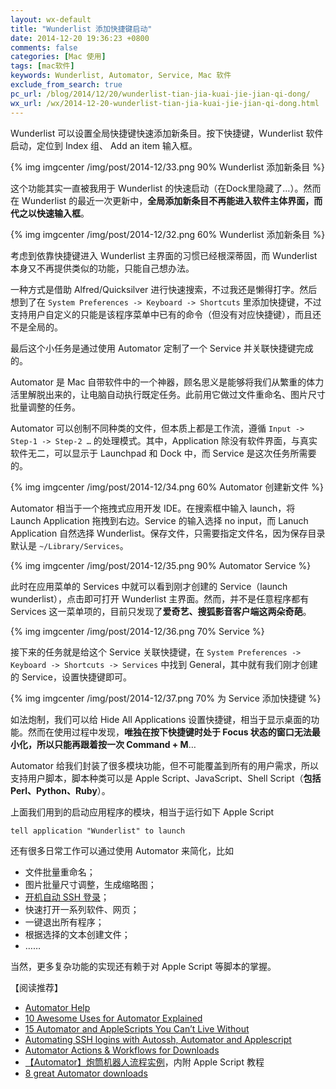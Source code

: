 ```yaml
---
layout: wx-default
title: "Wunderlist 添加快捷键启动"
date: 2014-12-20 19:36:23 +0800
comments: false
categories: [Mac 使用]
tags: [mac软件]
keywords: Wunderlist, Automator, Service, Mac 软件
exclude_from_search: true
pc_url: /blog/2014/12/20/wunderlist-tian-jia-kuai-jie-jian-qi-dong/
wx_url: /wx/2014-12-20-wunderlist-tian-jia-kuai-jie-jian-qi-dong.html
---
```


<!-- excerpt start -->
Wunderlist 可以设置全局快捷键快速添加新条目。按下快捷键，Wunderlist 软件启动，定位到 Index 组、 Add an item 输入框。

{% img imgcenter /img/post/2014-12/33.png 90%  Wunderlist 添加新条目 %}

这个功能其实一直被我用于 Wunderlist 的快速启动（在Dock里隐藏了…）。然而在 Wunderlist 的最近一次更新中，**全局添加新条目不再能进入软件主体界面，而代之以快速输入框**。

{% img imgcenter /img/post/2014-12/32.png 60%  Wunderlist 添加新条目 %}

考虑到依靠快捷键进入 Wunderlist 主界面的习惯已经根深蒂固，而 Wunderlist 本身又不再提供类似的功能，只能自己想办法。

一种方式是借助 Alfred/Quicksilver 进行快速搜索，不过我还是懒得打字。然后想到了在 `System Preferences -> Keyboard -> Shortcuts` 里添加快捷键，不过支持用户自定义的只能是该程序菜单中已有的命令（但没有对应快捷键），而且还不是全局的。

最后这个小任务是通过使用 Automator 定制了一个 Service 并关联快捷键完成的。

<!-- excerpt end -->

Automator 是 Mac 自带软件中的一个神器，顾名思义是能够将我们从繁重的体力活里解脱出来的，让电脑自动执行既定任务。此前用它做过文件重命名、图片尺寸批量调整的任务。

Automator 可以创制不同种类的文件，但本质上都是工作流，遵循 `Input -> Step-1 -> Step-2 …` 的处理模式。其中，Application 除没有软件界面，与真实软件无二，可以显示于 Launchpad 和 Dock 中，而 Service 是这次任务所需要的。

{% img imgcenter /img/post/2014-12/34.png 60%  Automator 创建新文件 %}

Automator 相当于一个拖拽式应用开发 IDE。在搜索框中输入 launch，将 Launch Application 拖拽到右边。Service 的输入选择 no input，而 Lanuch Application 自然选择 Wunderlist。保存文件，只需要指定文件名，因为保存目录默认是 `~/Library/Services`。

{% img imgcenter /img/post/2014-12/35.png 90%  Automator Service %}

此时在应用菜单的 Services 中就可以看到刚才创建的 Service（launch wunderlist），点击即可打开 Wunderlist 主界面。然而，并不是任意程序都有 Services 这一菜单项的，目前只发现了**爱奇艺、搜狐影音客户端这两朵奇葩**。

{% img imgcenter /img/post/2014-12/36.png 70%  Service %}

接下来的任务就是给这个 Service 关联快捷键，在 `System Preferences -> Keyboard -> Shortcuts -> Services` 中找到 General，其中就有我们刚才创建的 Service，设置快捷键即可。

{% img imgcenter /img/post/2014-12/37.png 70%  为 Service 添加快捷键 %}

如法炮制，我们可以给 Hide All Applications 设置快捷键，相当于显示桌面的功能。然而在使用过程中发现，**唯独在按下快捷键时处于 Focus 状态的窗口无法最小化，所以只能再跟着按一次 Command + M**…

Automator 给我们封装了很多模块功能，但不可能覆盖到所有的用户需求，所以支持用户脚本，脚本种类可以是 Apple Script、JavaScript、Shell Script（**包括 Perl、Python、Ruby**）。

上面我们用到的启动应用程序的模块，相当于运行如下 Apple Script

```applescript 启动应用程序
tell application "Wunderlist" to launch
```

还有很多日常工作可以通过使用 Automator 来简化，比如

- 文件批量重命名；
- 图片批量尺寸调整，生成缩略图；
- [开机自动 SSH 登录](http://luisroman.nl/post/40857635243/automating-ssh-logins-with-autossh-automator-and)；
- 快速打开一系列软件、网页；
- 一键退出所有程序；
- 根据选择的文本创建文件；
- ……

当然，更多复杂功能的实现还有赖于对 Apple Script 等脚本的掌握。

【阅读推荐】

- [Automator Help](https://help.apple.com/automator/mac/10.10/index.html?localePath=en.lproj%23/aut6e8156d85)
- [10 Awesome Uses for Automator Explained](http://computers.tutsplus.com/tutorials/10-awesome-uses-for-automator-explained--mac-15845)
- [15 Automator and AppleScripts You Can’t Live Without](http://www.maclife.com/article/features/15_automator_and_applescripts_you_can%E2%80%99t_live_without)
- [Automating SSH logins with Autossh, Automator and Applescript](http://luisroman.nl/post/40857635243/automating-ssh-logins-with-autossh-automator-and)
- [Automator Actions & Workflows for Downloads](http://mac.softpedia.com/get/Automator-Actions---Workflows/)
- [【Automator】炮筒机器人流程实例](http://bbs.feng.com/read-htm-tid-8045539.html)，内附 Apple Script 教程
- [8 great Automator downloads](http://www.macworld.com/article/1133821/automatordownloads.html)